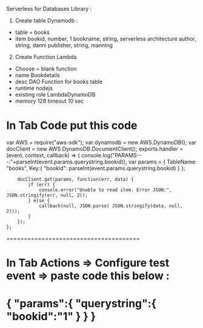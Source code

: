 Serverless for Databases Library :

1. Create table Dynamodb :
- table = books
- item
bookid, number, 1
bookname, string, serverless architecture
author, string, danni
publisher, string, manning

2. Create Function Lambda
- Choose = blank function
- name Bookdetails
- desc DAO Function for books table
- runtime nodejs
- existing role LambdaDynamoDB
- memory 128
timeout 10 sec


In Tab Code put this code
======================================
var AWS = require("aws-sdk");
var dynamodb = new AWS.DynamoDB();
var docClient = new AWS.DynamoDB.DocumentClient();
    exports.handler = (event, context, callback) => {
        console.log("PARAMS---:"+parseInt(event.params.querystring.bookid));
        var params = {
            TableName: "books",
            Key:{
                "bookid": parseInt(event.params.querystring.bookid)
            }
        };

        docClient.get(params, function(err, data) {
            if (err) {
                console.error("Unable to read item. Error JSON:", JSON.stringify(err, null, 2));
            } else {
                callback(null, JSON.parse( JSON.stringify(data, null, 2)));
            }
        });
    };

======================================

In Tab Actions => Configure test event => paste code this below :
======================================

{
 "params":{
     "querystring":{
         "bookid":"1"
     }
  }
}
======================================
